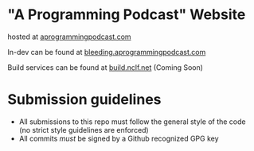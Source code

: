 "A Programming Podcast" Website
================================

hosted at [aprogrammingpodcast.com](https://aprogrammingpodcast.com)

In-dev can be found at [bleeding.aprogrammingpodcast.com](https://bleeding.aprogrammingpodcast.com)

Build services can be found at [build.nclf.net](https://build.nclf.net) (Coming Soon)

Submission guidelines
==
* All submissions to this repo must follow the general style of the code
  (no strict style guidelines are enforced)
* All commits *must* be signed by a Github recognized GPG key